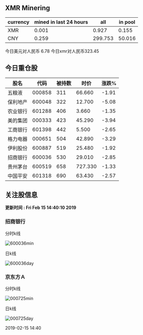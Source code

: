 ## XMR Minering

|currency|mined in last 24 hours|all|in pool|
|---|---|---|---|
|XMR|0.001|0.927|0.155|
|CNY|0.259|299.753|50.016|

今日美元对人民币 6.78	今日xmr对人民币323.45


## 今日重仓股 

|股名|代码|被持数|时价|涨跌%|
|---|---|---|---|---|
|五粮液|000858|311|66.660|-1.91|
|保利地产|600048|322|12.700|-5.08|
|农业银行|601288|406|3.660|-1.35|
|美的集团|000333|423|45.290|-3.94|
|工商银行|601398|442|5.500|-2.65|
|格力电器|000651|504|42.890|-3.29|
|伊利股份|600887|519|25.480|-1.92|
|招商银行|600036|530|29.010|-2.85|
|贵州茅台|600519|658|727.330|-1.33|
|中国平安|601318|690|63.430|-2.57|

## 关注股信息
**更新时间 : Fri Feb 15 14:40:10 2019**
### 招商银行 
分时k线

![600036min](http://image.sinajs.cn/newchart/min/n/sh600036.gif)

日k线

![600036day](http://image.sinajs.cn/newchart/daily/n/sh600036.gif)

### 京东方Ａ 
分时k线

![000725min](http://image.sinajs.cn/newchart/min/n/sz000725.gif)

日k线

![000725day](http://image.sinajs.cn/newchart/daily/n/sz000725.gif)

2019-02-15 14:40